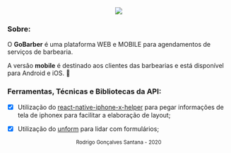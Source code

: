 <div align="center">
  <img src="logo.svg">
</div>




### Sobre:


O **GoBarber** é uma plataforma WEB e MOBILE para agendamentos de serviços de barbearia.


A versão **mobile** é destinado aos clientes das barbearias e está disponível para Android e iOS. :iphone:



### Ferramentas, Técnicas e Bibliotecas da API:



- [x] Utilização do [react-native-iphone-x-helper](https://github.com/ptelad/react-native-iphone-x-helper) para pegar informações de tela de iphonex para facilitar a elaboração de layout;
- [x] Utilização do [unform](https://unform.dev/) para lidar com formulários;



<div align="center">
  <small>Rodrigo Gonçalves Santana - 2020</small>
</div>
